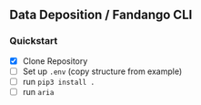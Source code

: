 ## Data Deposition / Fandango CLI

### Quickstart

- [x] Clone Repository 
- [ ] Set up `.env` (copy structure from example)
- [ ] run `pip3 install .`
- [ ] run `aria`